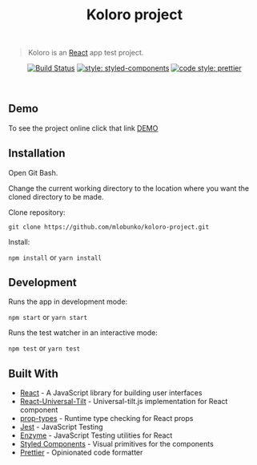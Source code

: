 <h1 align="center">Koloro project</h1>

<br />

> Koloro is an [React](https://github.com/facebook/react) app test project.

<div align="center">
  
[![Build Status](https://travis-ci.com/mlobunko/koloro-project.svg?branch=master)](https://travis-ci.com/mlobunko/koloro-project) [![style: styled-components](https://img.shields.io/badge/style-%F0%9F%92%85%20styled--components-orange.svg?colorB=daa357&colorA=db748e)](https://github.com/styled-components/styled-components) [![code style: prettier](https://img.shields.io/badge/code_style-prettier-ff69b4.svg)](https://github.com/prettier/prettier)
  
</div>

<br />

## Demo

To see the project online click that link <a href="https://mlobunko.github.io/koloro-project/">DEMO</a>

## Installation

Open Git Bash.

Change the current working directory to the location where you want the cloned directory to be made.

Clone repository:

`git clone https://github.com/mlobunko/koloro-project.git`

Install:

`npm install` or `yarn install`

## Development

Runs the app in development mode:

`npm start` or `yarn start`

Runs the test watcher in an interactive mode:

`npm test` or `yarn test`

## Built With

- [React](https://github.com/facebook/react) - A JavaScript library for building user interfaces
- [React-Universal-Tilt](https://github.com/JB1905/react-universal-tilt/) - Universal-tilt.js implementation for React component
- [prop-types](https://github.com/facebook/prop-types) - Runtime type checking for React props
- [Jest](https://github.com/facebook/jest) - JavaScript Testing
- [Enzyme](https://github.com/airbnb/enzyme) - JavaScript Testing utilities for React
- [Styled Components](https://github.com/styled-components/styled-components) - Visual primitives for the components
- [Prettier](https://github.com/prettier/prettier) - Opinionated code formatter
